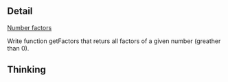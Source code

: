 ## Detail

[Number factors](https://www.codewars.com/kata/number-factors-1/train/haskell)

Write function getFactors that returs all factors of a given number (greather than 0).

## Thinking

